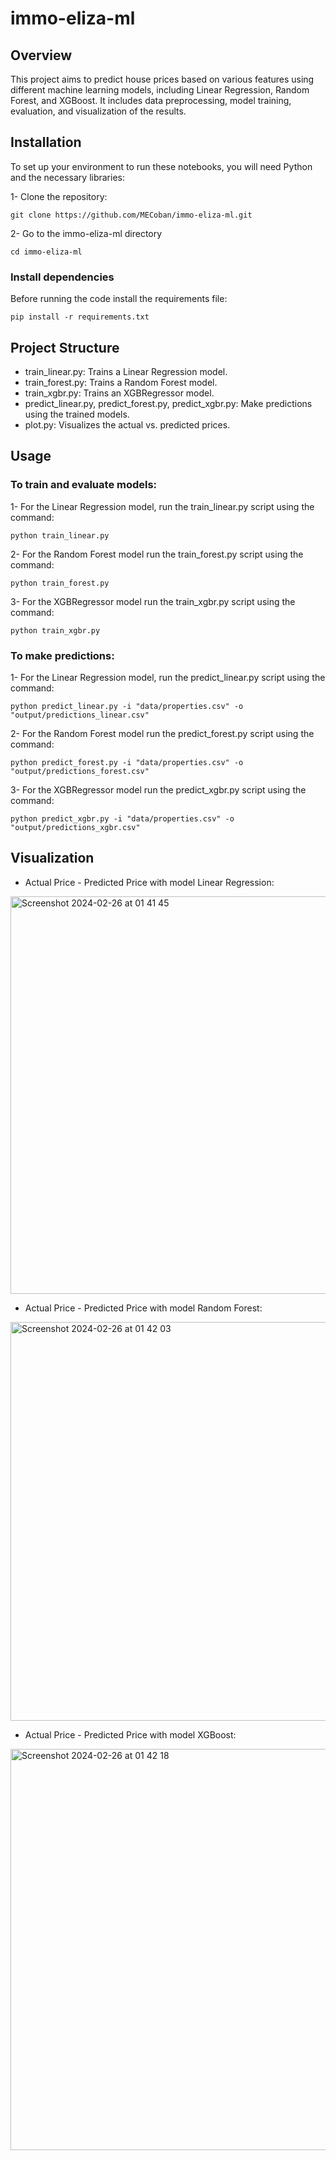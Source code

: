 # immo-eliza-ml

## Overview

This project aims to predict house prices based on various features using different machine learning models, including Linear Regression, Random Forest, and XGBoost. It includes data preprocessing, model training, evaluation, and visualization of the results.

## Installation

To set up your environment to run these notebooks, you will need Python and the necessary libraries:

1- Clone the repository:
```
git clone https://github.com/MECoban/immo-eliza-ml.git
```

2- Go to the immo-eliza-ml directory
```
cd immo-eliza-ml
```
### Install dependencies
 Before running the code install the requirements file:

```
pip install -r requirements.txt
```

## Project Structure

* train_linear.py: Trains a Linear Regression model.
* train_forest.py: Trains a Random Forest model.
* train_xgbr.py: Trains an XGBRegressor model.
* predict_linear.py, predict_forest.py, predict_xgbr.py: Make predictions using the trained models.
* plot.py: Visualizes the actual vs. predicted prices.

## Usage

### To train and evaluate models:

1- For the Linear Regression model, run the train_linear.py script using the command:

```
python train_linear.py
```
2- For the Random Forest model run the train_forest.py script using the command:

```
python train_forest.py
```

3- For the XGBRegressor model run the train_xgbr.py script using the command:

```
python train_xgbr.py
```

### To make predictions:

1- For the Linear Regression model, run the predict_linear.py script using the command:
```
python predict_linear.py -i "data/properties.csv" -o "output/predictions_linear.csv"
```

2- For the Random Forest model run the predict_forest.py script using the command:
```
python predict_forest.py -i "data/properties.csv" -o "output/predictions_forest.csv"
```

3- For the XGBRegressor model run the predict_xgbr.py script using the command:
```
python predict_xgbr.py -i "data/properties.csv" -o "output/predictions_xgbr.csv"
```

## Visualization

* Actual Price - Predicted Price with model Linear Regression:

<img width="636" alt="Screenshot 2024-02-26 at 01 41 45" src="https://github.com/theomarcode/immo-eliza-ml/assets/156511598/6d611a95-a6ca-4b07-b142-db083da67652">

* Actual Price - Predicted Price with model Random Forest:
  
<img width="638" alt="Screenshot 2024-02-26 at 01 42 03" src="https://github.com/theomarcode/immo-eliza-ml/assets/156511598/c0807e17-8f89-4ccb-bf66-a1e0d3d25bf6">

* Actual Price - Predicted Price with model XGBoost:

<img width="642" alt="Screenshot 2024-02-26 at 01 42 18" src="https://github.com/theomarcode/immo-eliza-ml/assets/156511598/cd381f4a-817b-47ba-ac69-80e6aaf17e45">






